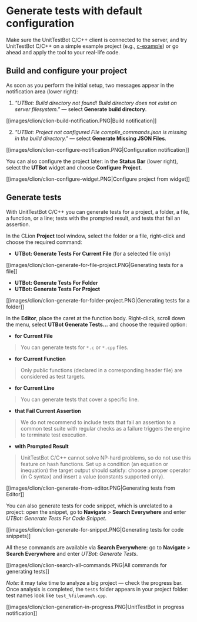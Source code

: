# Generate tests with default configuration

Make sure the UnitTestBot C/C++ client is connected to the server, and try UnitTestBot C/C++ on a simple example
project (e.g.,
[c-example](https://github.com/UnitTestBot/UTBotCpp/tree/main/integration-tests/c-example))
or go ahead and apply the tool to your real-life code.

## Build and configure your project

As soon as you perform the initial setup, two messages appear in the notification area (lower right):

1. _"UTBot: Build directory not found!
   Build directory does not exist on server filesystem."_ — select **Generate build directory**.

[[images/clion/clion-build-notification.PNG|Build notification]]

2. _"UTBot: Project not configured
   File compile_commands.json is missing in the build directory."_ — select **Generate Missing JSON Files**.

[[images/clion/clion-configure-notification.PNG|Configuration notification]]

You can also configure the project later: in the **Status Bar** (lower right), select the **UTBot** widget and choose
**Configure Project**.

[[images/clion/clion-configure-widget.PNG|Configure project from widget]]

## Generate tests

With UnitTestBot C/C++ you can generate tests for a project, a folder, a file, a function, or a line; tests
with the prompted result, and tests that fail an assertion.

In the CLion **Project** tool window, select the folder or a file, right-click and choose the required command:
* **UTBot: Generate Tests For Current File** (for a selected file only)

[[images/clion/clion-generate-for-file-project.PNG|Generating tests for a file]]

* **UTBot: Generate Tests For Folder**
* **UTBot: Generate Tests For Project**

[[images/clion/clion-generate-for-folder-project.PNG|Generating tests for a folder]]

In the **Editor**, place the caret at the function body. Right-click, scroll down the menu, select
**UTBot Generate Tests...** and choose the required option:

- **for Current File**
> You can generate tests for `*.c` or `*.cpp` files.

- **for Current Function**
> Only public functions (declared in a corresponding header file) are considered as test targets.

- **for Current Line**
> You can generate tests that cover a specific line.

- **that Fail Current Assertion**
> We do not recommend to include tests that fail an assertion to a common test suite with regular checks as a failure
triggers the engine to terminate test execution.

- **with Prompted Result**
> UnitTestBot C/C++ cannot solve NP-hard problems, so do not use this feature on hash functions. Set up a
> condition (an equation or inequation) the target output should satisfy: choose a proper operator (in C syntax) and insert a value (constants supported only).

[[images/clion/clion-generate-from-editor.PNG|Generating tests from Editor]]

You can also generate tests for code snippet, which is unrelated to a project: open the snippet, go to **Navigate** > 
**Search Everywhere** and enter _UTBot: Generate Tests For Code Snippet_.

[[images/clion/clion-generate-for-snippet.PNG|Generating tests for code snippets]]

All these commands are available via **Search Everywhere**: go to **Navigate** > **Search Everywhere** and enter 
_UTBot: Generate Tests_.

[[images/clion/clion-search-all-commands.PNG|All commands for generating tests]]

_Note:_ it may take time to analyze a big project — check the progress bar. Once analysis is completed, the `tests` 
folder appears in your project folder: test names look like `test_%filename%.cpp`.

[[images/clion/clion-generation-in-progress.PNG|UnitTestBot in progress notification]]